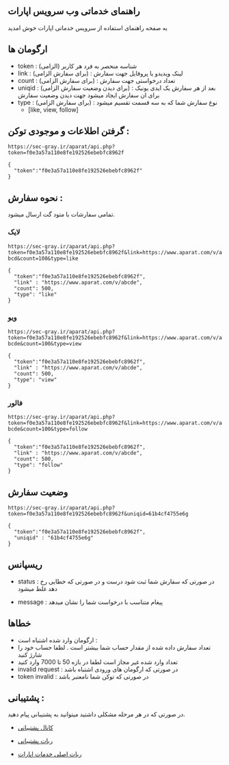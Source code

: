 ## راهنمای خدماتی وب سرویس اپارات
به صفحه راهنمای استفاده از سرویس خدماتی اپارات خوش امدید


## ارگومان ها 

- token : (الزامی) شناسه منحصر به فرد هر کاربر 
- link : (برای سفارش الزامی) : لینک ویدیدو یا پروفایل جهت سفارش
- count : (برای سفارش الزامی) : تعداد درخواستی جهت سفارش
- uniqid : (برای دیدن وضعیت سفارش الزامی) : بعد از هر سفارش یک ایدی یونیک برای ان سفارش ایجاد میشود جهت دیدن وضعیت سفارش
- type : (برای سفارش الزامی) : نوع سفارش شما که به سه قسمت تقسیم میشود
  - [like, view, follow]


## گرفتن اطلاعات و موجودی توکن :

```https://sec-gray.ir/aparat/api.php?token=f0e3a57a110e8fe192526ebebfc8962f```

```
{
  "token":"f0e3a57a110e8fe192526ebebfc8962f"
}

```

## نحوه سفارش : 
تمامی سفارشات با متود گت ارسال میشود.

### لایک
```https://sec-gray.ir/aparat/api.php?token=f0e3a57a110e8fe192526ebebfc8962f&link=https://www.aparat.com/v/abcd&count=100&type=like```

```
{
  "token":"f0e3a57a110e8fe192526ebebfc8962f",
  "link" : "https://www.aparat.com/v/abcde",
  "count": 500,
  "type": "like"
}

```

### ویو
```https://sec-gray.ir/aparat/api.php?token=f0e3a57a110e8fe192526ebebfc8962f&link=https://www.aparat.com/v/abcde&count=100&type=view```

```
{
  "token":"f0e3a57a110e8fe192526ebebfc8962f",
  "link" : "https://www.aparat.com/v/abcde",
  "count": 500,
  "type": "view"
}

```


### فالور
```https://sec-gray.ir/aparat/api.php?token=f0e3a57a110e8fe192526ebebfc8962f&link=https://www.aparat.com/v/abcde&count=100&type=follow```

```
{
  "token":"f0e3a57a110e8fe192526ebebfc8962f",
  "link" : "https://www.aparat.com/v/abcde",
  "count": 500,
  "type": "follow"
}

```

## وضعیت سفارش 
```https://sec-gray.ir/aparat/api.php?token=f0e3a57a110e8fe192526ebebfc8962f&uniqid=61b4cf4755e6g```

```
{
  "token":"f0e3a57a110e8fe192526ebebfc8962f",
  "uniqid" : "61b4cf4755e6g"
}

```


## ریسپانس

- status : در صورتی که سفارش شما ثبت شود درست و در صورتی که خطایی رخ دهد غلط میشود 

- message : پیغام متناسب با درخواست شما را نشان میدهد


## خطاها 

- ارگومان وارد شده اشتباه است : 
- تعداد سفارش داده شده از مقدار حساب شما بیشتر است . لظفا حساب خود را شارژ کنید
- تعداد وارد شده غیر مجاز است لطفا در بازه 50 تا 7000 وارد کنید
- invalid request : در صورتی که ارگومان های ورودی اشتباه باشد
- token invalid : در صورتی که توکن شما نامعتبر باشد



## پشتیبانی :
در صورتی که در هر مرحله مشکلی داشتید میتوانید به پشتیبانی پیام دهید.

- [کانال پشتیبانی](https://t.me/S3CURITY_GRAY)

- [ربات پشتیبانی](https://t.me/gray_support_bot)

- [ربات اصلی خدمات اپارات](https://t.me/aparaat_bot)






